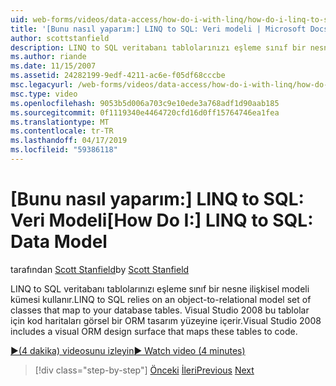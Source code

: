 ```yaml
---
uid: web-forms/videos/data-access/how-do-i-with-linq/how-do-i-linq-to-sql-data-model
title: '[Bunu nasıl yaparım:] LINQ to SQL: Veri modeli | Microsoft Docs'
author: scottstanfield
description: LINQ to SQL veritabanı tablolarınızı eşleme sınıf bir nesne ilişkisel modeli kümesi kullanır. Visual Studio 2008 visual ORM tasarım yüzeyine dahildir...
ms.author: riande
ms.date: 11/15/2007
ms.assetid: 24282199-9edf-4211-ac6e-f05df68cccbe
msc.legacyurl: /web-forms/videos/data-access/how-do-i-with-linq/how-do-i-linq-to-sql-data-model
msc.type: video
ms.openlocfilehash: 9053b5d006a703c9e10ede3a768adf1d90aab185
ms.sourcegitcommit: 0f1119340e4464720cfd16d0ff15764746ea1fea
ms.translationtype: MT
ms.contentlocale: tr-TR
ms.lasthandoff: 04/17/2019
ms.locfileid: "59386118"
---
```

# <a name="how-do-i-linq-to-sql-data-model"></a><span data-ttu-id="e3dd1-104">[Bunu nasıl yaparım:] LINQ to SQL: Veri Modeli</span><span class="sxs-lookup"><span data-stu-id="e3dd1-104">[How Do I:] LINQ to SQL: Data Model</span></span>

<span data-ttu-id="e3dd1-105">tarafından [Scott Stanfield](https://github.com/scottstanfield)</span><span class="sxs-lookup"><span data-stu-id="e3dd1-105">by [Scott Stanfield](https://github.com/scottstanfield)</span></span>

<span data-ttu-id="e3dd1-106">LINQ to SQL veritabanı tablolarınızı eşleme sınıf bir nesne ilişkisel modeli kümesi kullanır.</span><span class="sxs-lookup"><span data-stu-id="e3dd1-106">LINQ to SQL relies on an object-to-relational model set of classes that map to your database tables.</span></span> <span data-ttu-id="e3dd1-107">Visual Studio 2008 bu tablolar için kod haritaları görsel bir ORM tasarım yüzeyine içerir.</span><span class="sxs-lookup"><span data-stu-id="e3dd1-107">Visual Studio 2008 includes a visual ORM design surface that maps these tables to code.</span></span>

[<span data-ttu-id="e3dd1-108">&#9654;(4 dakika) videosunu izleyin</span><span class="sxs-lookup"><span data-stu-id="e3dd1-108">&#9654; Watch video (4 minutes)</span></span>](https://channel9.msdn.com/Blogs/ASP-NET-Site-Videos/how-do-i-linq-to-sql-data-model)

> [!div class="step-by-step"]
> <span data-ttu-id="e3dd1-109">[Önceki](how-do-i-linq-to-sql-overview.md)
> [İleri](how-do-i-linq-to-sql-querying-the-database.md)</span><span class="sxs-lookup"><span data-stu-id="e3dd1-109">[Previous](how-do-i-linq-to-sql-overview.md)
[Next](how-do-i-linq-to-sql-querying-the-database.md)</span></span>
